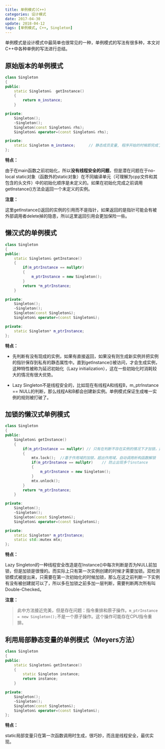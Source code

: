 ```yaml
---
title: 单例模式(C++)
categories: 设计模式
date: 2017-04-30
update: 2018-04-12
tags: [单例模式, C++, Singleton]
---
```


单例模式是设计模式中最简单也很常见的一种，单例模式的写法有很多种，本文对C++中各种单例的写法进行总结。

<!--more-->

## 原始版本的单例模式

```c++
class Singleton
{
public:
    static Singleton&  getInstance() 
    {
        return m_instance;
    }

private:
    Singleton();
    ~Singleton();
    Singleton(const Singleton& rhs);
    Singleton& operator=(const Singleton& rhs);

private:
    static Singleton m_instance;      // 静态成员变量, 程序开始的时候即完成了初始化
};
```

**特点：**

由于在main函数之前初始化，所以**没有线程安全的问题**，但是潜在问题在于no-local static对象（函数外的static对象）在不同编译单元（可理解为cpp文件和其包含的头文件）中的初始化顺序是未定义的。如果在初始化完成之前调用 getInstance()方法会返回一个未定义的实例。

**注意：**

这里getInstance()返回的实例的引用而不是指针，如果返回的是指针可能会有被外部调用者delete掉的隐患，所以这里返回引用会更加保险一些。

## 懒汉式的单例模式

```c++
class Singleton
{
public:
    static Singleton& getInstance()
    {
        if(m_ptrInstance == nullptr)
        {
            m_ptrInstance = new Singleton();
        }
        return *m_ptrInstance;  
    }

private:
    Singleton();
    ~Singleton();
    Singleton(const Singleton&);
    Singleton& operator=(const Singleton&);

private:
    static Singleton* m_ptrInstance;
};
```

**特点：**

* 先判断有没有现成的实例，如果有直接返回，如果没有则生成新实例并把实例的指针保存到私有的静态属性中。直到getInstance()被访问，才会生成实例，这种特性被称为延迟初始化（Lazy initialization），这在一些初始化时消耗较大的情况有很大优势。

* Lazy Singleton不是线程安全的，比如现在有线程A和线程B，m_ptrInstance == NULL的判断，那么线程A和B都会创建新实例。单例模式保证生成唯一实例的规则被打破了。

## 加锁的懒汉式单例模式

```c++
class Singleton
{
public:
    Singleton& getInstance()
    {
        if(m_ptrInstance == nullptr) // 只有在判断不存在实例的情况下才加锁，提升效率
        {
            mtx.lock();  //基于作用域的加锁，超出作用域，自动调用析构函数解锁
            if(m_ptrInstance == nullptr)    // 防止出现多个instance
            {
                m_ptrInstance = new Singleton();
            }
            mtx.unlock();
        }
        return *m_ptrInstance;
    }

private:
    Singleton();
    ~Singleton();
    Singleton(const Singleton&);
    Singleton& operator=(const Singleton&);

private:
    static Singleton* m_ptrInstance;
    static std::mutex mtx;
};
```

**特点：**

Lazy Singleton的一种线程安全改造是在Instance()中每次判断是否为NULL前加锁，但是加锁是很慢的。而实际上只有第一次实例创建的时候才需要加锁。双检测锁模式被提出来，只需要在第一次初始化的时候加锁，那么在这之前判断一下实例有没有被创建就可以了，所以多在加锁之前多加一层判断，需要判断两次所有叫Double-Checked。

**注意：**

> 此中方法接近完美，但是存在问题：指令重排和原子操作。`m_ptrInstance = new Singleton();`不是一个原子操作。这个操作可能存在CPU指令重排。

## 利用局部静态变量的单例模式（Meyers方法）

```c++
class Singleton
{
public:
    static Singleton& getInstance()
    {
        static Singleton instance;
        return instance;
    }

private:
    Singleton();
    ~Singleton();
    Singleton(const Singleton&);
    Singleton& operator=(const Singleton&);
};
```

**特点：**

static局部变量只在第一次函数调用时生成，很巧妙，而且是线程安全，最优实现。